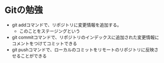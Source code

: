 # Gitの勉強
- git addコマンドで、リポジトリに変更情報を追加する。
    - このことをステージングという
- git commitコマンドで、リポジトリのインデックスに追加された変更情報にコメントをつけてコミットできる
- git pushコマンドで、ローカルのコミットをリモートのリポジトリに反映させることができる
